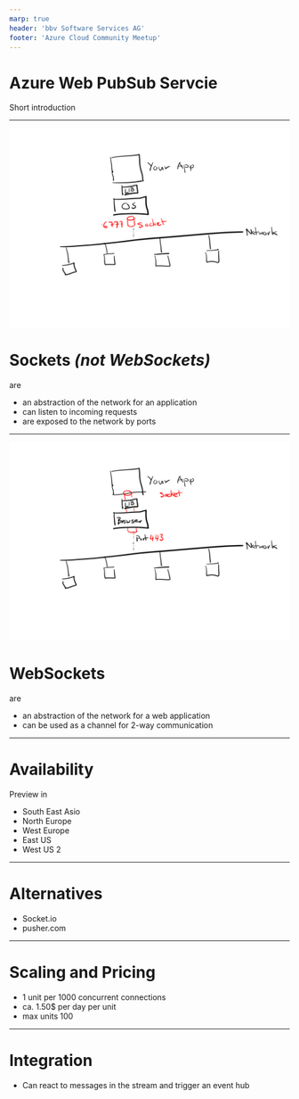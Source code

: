 ```yaml
---
marp: true
header: 'bbv Software Services AG'
footer: 'Azure Cloud Community Meetup'
---
```


# Azure Web PubSub Servcie

Short introduction

---
![bg right 100%](socket.png)

# Sockets _(not WebSockets)_

are

- an abstraction of the network for an application
- can listen to incoming requests
- are exposed to the network by ports

---
![bg right 100%](websocket.png)

# WebSockets

are

- an abstraction of the network for a web application
- can be used as a channel for 2-way communication

---

# Availability

Preview in 
- South East Asio
- North Europe
- West Europe
- East US
- West US 2

---

# Alternatives

- Socket.io
- pusher.com

---

# Scaling and Pricing

- 1 unit per 1000 concurrent connections
- ca. 1.50$ per day per unit
- max units 100


--- 

# Integration

- Can react to messages in the stream and trigger an event hub
